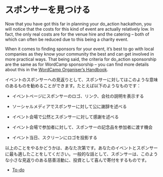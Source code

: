 <!--
# Finding Sponsors
-->
# スポンサーを見つける

Now that you have got this far in planning your do\_action hackathon, you will notice that the costs for this kind of event are actually relatively low. In fact, the only real costs are for the venue hire and the catering – both of which can often be reduced due to this being a charity event.

When it comes to finding sponsors for your event, it’s best to go with local companies as they know your community the best and can get involved in more practical ways. That being said, the criteria for do\_action sponsorship are the same as for WordCamp sponsorship – you can find more details about this in the [WordCamp Organiser’s Handbook](https://make.wordpress.org/community/handbook/wordcamp-organizer-handbook/planning-details/fundraising/wordcamp-sponsorship/).

<!--
In return for sponsoring the event, you can offer sponsors anything that makes sense for this kind of thing. Some suggestions are:
-->
イベントのスポンサーへの見返りとして、スポンサーに対してはこのような意味のあるものを勧めることができます。たとえば以下のようなものです：

<!--
*   Displaying their logo, link and company description on the event page.
-->
*   イベントページにスポンサーのロゴ、リンク、会社の説明を表示する
<!--
*   Publicly thanking them on social media.
-->
*   ソーシャルメディアでスポンサーに対して公に謝辞を述べる
<!--
*   Openly thanking them at the event itself.
-->
*   イベント会場で公然とスポンサーに対して感謝を述べる
<!--
*   A chance to give away their swag at the event to the participants.
-->
*   イベント会場で参加者に対して、スポンサーの記念品を参加者に渡す機会
<!--
*   Their logo projected on the screen for the day.
-->
*   イベント当日、スクリーンにロゴを投影する

<!--
This is all up to you to work what makes the most sense for your event and your sponsors. In general, however, sponsors are often happy to be involved in a charity event like this with very little return on their investment.
-->
以上のことをやるかどうかは、あなた次第です。あなたのイベントとスポンサーに最も適したことをしてください。一般的な話として、スポンサーは、このような小さな見返りのある慈善活動に、投資として喜んで寄付をするものです。

*   [To-do](# "To-do")
